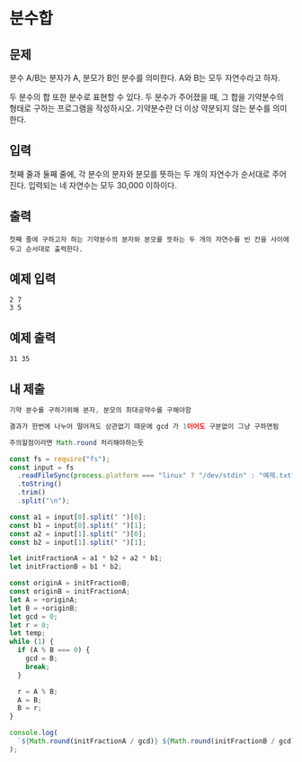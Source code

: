 # 분수합

## 문제

분수 A/B는 분자가 A, 분모가 B인 분수를 의미한다. A와 B는 모두 자연수라고 하자.

두 분수의 합 또한 분수로 표현할 수 있다. 두 분수가 주어졌을 때, 그 합을 기약분수의 형태로 구하는 프로그램을 작성하시오. 기약분수란 더 이상 약분되지 않는 분수를 의미한다.

## 입력

첫째 줄과 둘째 줄에, 각 분수의 분자와 분모를 뜻하는 두 개의 자연수가 순서대로 주어진다. 입력되는 네 자연수는 모두 30,000 이하이다.

## 출력

```
첫째 줄에 구하고자 하는 기약분수의 분자와 분모를 뜻하는 두 개의 자연수를 빈 칸을 사이에 두고 순서대로 출력한다.
```

## 예제 입력

```
2 7
3 5
```

## 예제 출력

```
31 35
```

## 내 제출

```js
기약 분수를 구하기위해 분자, 분모의 최대공약수를 구해야함

결과가 한번에 나누어 떨어져도 상관없기 때문에 gcd 가 1이어도 구분없이 그냥 구하면됨

주의할점이라면 Math.round 처리해야하는듯

const fs = require("fs");
const input = fs
  .readFileSync(process.platform === "linux" ? "/dev/stdin" : "예제.txt")
  .toString()
  .trim()
  .split("\n");

const a1 = input[0].split(" ")[0];
const b1 = input[0].split(" ")[1];
const a2 = input[1].split(" ")[0];
const b2 = input[1].split(" ")[1];

let initFractionA = a1 * b2 + a2 * b1;
let initFractionB = b1 * b2;

const originA = initFractionB;
const originB = initFractionA;
let A = +originA;
let B = +originB;
let gcd = 0;
let r = 0;
let temp;
while (1) {
  if (A % B === 0) {
    gcd = B;
    break;
  }

  r = A % B;
  A = B;
  B = r;
}

console.log(
  `${Math.round(initFractionA / gcd)} ${Math.round(initFractionB / gcd)}`
);
```
